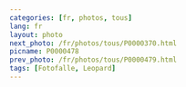 ```yaml
---
categories: [fr, photos, tous]
lang: fr
layout: photo
next_photo: /fr/photos/tous/P0000370.html
picname: P0000478
prev_photo: /fr/photos/tous/P0000479.html
tags: [Fotofalle, Leopard]
---
```

